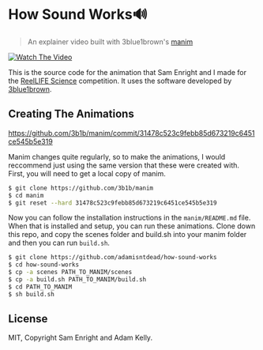 # How Sound Works🔊

> An explainer video built with 3blue1brown's [manim](https://github.com/3b1b/manim)

[![Watch The Video](https://i.imgur.com/RthFlPS.png)](https://www.youtube.com/watch?v=RlmCpQMUQkw)

This is the source code for the animation that Sam Enright and I made for the [ReelLIFE Science](https://reellifescience.com) competition.
It uses the software developed by [3blue1brown](https://www.youtube.com/channel/UCYO_jab_esuFRV4b17AJtAw).

## Creating The Animations

https://github.com/3b1b/manim/commit/31478c523c9febb85d673219c6451ce545b5e319

Manim changes quite regularly, so to make the animations, I would reccommend just using the same version that these were created with.
First, you will need to get a local copy of manim.

```bash
$ git clone https://github.com/3b1b/manim
$ cd manim
$ git reset --hard 31478c523c9febb85d673219c6451ce545b5e319
```

Now you can follow the installation instructions in the `manim/README.md` file.
When that is installed and setup, you can run these animations.
Clone down this repo, and copy the scenes folder and build.sh into your manim folder and then you can run `build.sh`.

```bash
$ git clone https://github.com/adamisntdead/how-sound-works
$ cd how-sound-works
$ cp -a scenes PATH_TO_MANIM/scenes
$ cp -a build.sh PATH_TO_MANIM/build.sh
$ cd PATH_TO_MANIM
$ sh build.sh
```

## License 

MIT, Copyright Sam Enright and Adam Kelly.